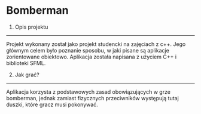 # Bomberman
1. Opis projektu
***
Projekt wykonany został jako projekt studencki na zajęciach z c++. Jego głównym celem było poznanie sposobu, w jaki pisane są aplikacje zorientowane obiektowo. Aplikacja została napisana z użyciem C++ i biblioteki SFML.

2. Jak grać?
***
Aplikacja korzysta z podstawowych zasad obowiązujących w grze bomberman, jednak zamiast fizycznych przeciwników występują tutaj duszki, które gracz musi pokonywać.

